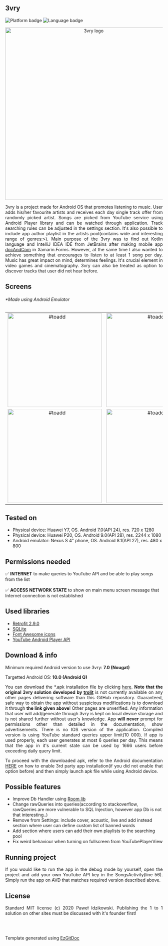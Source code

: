 <h2>3vry</h2>

<img src="https://img.shields.io/badge/Platform-Android-red?color=2DE22B&style=flat-square" alt="Platform badge"/> <img src="https://img.shields.io/badge/Supported language-EN-red?color=E41570&style=flat-square" alt="Language badge"/>

<p align="center"><img src="https://raw.githubusercontent.com/trolit/document-and-compare/storage/images/github_1.png" width="550" alt="3vry logo"></p>

<p align="justify">3vry is a project made for Android OS that promotes listening to music. User adds his/her favourite artists and receives each day single track offer from randomly picked artist. Songs are picked from YouTube service using Android Player library and can be watched through application. Track searching rules can be adjusted in the settings section. It's also possible to include app author playlist in the artists pool(contains wide and interesting range of genres:>). Main purpose of the 3vry was to find out Kotlin language and IntelliJ IDEA IDE from JetBrains after making mobile app <a href="https://github.com/trolit/document-and-compare">docAndCom</a> in Xamarin.Forms. However, at the same time I also wanted to achieve something that encourages to listen to at least 1 song per day. Music has great impact on mind, determines feelings. It's crucial element in video games and cinematography. 3vry can also be treated as option to discover tracks that user did not hear before.</p>

<h2>Screens</h2>
<h6>*Made using Android Emulator </h6>

| | | | | |
| :---: | :---: | :---: | :---: | :---: |
| <img src="https://placehold.it/350x140" alt="#toadd" height="300"/> | <img src="https://placehold.it/350x140" alt="#toadd" height="300"/> | <img src="https://placehold.it/350x140" alt="#toadd" height="300"/> | <img src="https://placehold.it/350x140" alt="#toadd" height="300"/> | <img src="https://placehold.it/350x140" alt="#toadd" height="300"/> |
| <img src="https://placehold.it/350x140" alt="#toadd" height="300"/> | <img src="https://placehold.it/350x140" alt="#toadd" height="300"/> | <img src="https://placehold.it/350x140" alt="#toadd" height="300"/> | <img src="https://placehold.it/350x140" alt="#toadd" height="300"/> | <img src="https://placehold.it/350x140" alt="#toadd" height="300"/> |
<!-- For image table, it's highly recommended to have the same resolution images. 
 To find best results(no stretches, equal cells), both axis should be adjusted manually. -->

<h2>Tested on</h2>

- Physical device: Huawei Y7, OS. Android 7.0(API 24), res. 720 x 1280
- Physical device: Huawei P20, OS. Android 9.0(API 28), res. 2244 x 1080
- Android emulator: Nexus S 4" phone, OS. Android 8.1(API 27), res. 480 x 800

<h2>Permissions needed</h2>

:white_check_mark: <strong>INTERNET</strong> to make queries to YouTube API and be able to play songs from the list<br><br>
:white_check_mark: <strong>ACCESS NETWORK STATE</strong> to show on main menu screen message that Internet connection is not established <br>
<!-- If you did not specify icon, simply overwrite Id put between : : characters with desired icon name -->
<!-- Supported by GitHub icon list can be found here: https://gist.github.com/rxaviers/7360908 -->

<h2>Used libraries</h2>

- <a href="https://github.com/square/retrofit">Retrofit 2.9.0</a>
- <a href="https://github.com/sqlite/sqlite">SQLite</a>
- <a href="https://fontawesome.com/">Font Awesome icons</a>
- <a href="https://developers.google.com/youtube/android/player/downloads">YouTube Android Player API</a>

<h2>Download & info</h2>

Minimum required Android version to use 3vry: <strong>7.0 (Nougat)</strong>

Targetted Android OS: <strong>10.0 (Android Q)</strong>

<p align="justify">You can download the *.apk installation file by clicking <a href="FILL!!">here</a>. <strong>Note that the original 3vry solution developed by <a href="https://github.com/trolit">trolit</a></strong> is not currently available on any other pages delivering software than this GitHub repository. Guaranteed, safe way to obtain the app without suspicious modifications is to download it through <strong>the link given above</strong>! Other pages are unverified. Any information that user will add/generate through 3vry is kept on local device storage and is not shared further without user's knowledge. App <strong>will never</strong> prompt for permissions other than detailed in the documentation, show advertisements. There is no IOS version of the application. Compiled version is using YouTube standard queries upper limit(10 000). If app is used properly, each user generates at most 6 queries per day. This means that the app in it's current state can be used by 1666 users before exceeding daily query limit.</p>

<p align="justify">To proceed with the downloaded apk, refer to the Android documentation <a href="https://developer.android.com/studio/publish#publishing-unknown">HERE</a> on how to enable 3rd party app installation(if you did not enable that option before) and then simply launch apk file while using Android device. </p>

<h2>Possible features</h2>

- Improve Db Handler using <a href="https://developer.android.com/topic/libraries/architecture/room">Room lib</a>
- Change rawQueries into queries(according to stackoverflow, rawQueries are more vulnerable to SQL Injection, however app Db is not that interesting..)
- Remove from Settings: include cover, acoustic, live and add instead section where user can define custom list of banned words
- Add section where users can add their own playlists to the searching pool
- Fix weird behaviour when turning on fullscreen from YouTubePlayerView 

<h2>Running project</h2>

<p align="justify">If you would like to run the app in the debug mode by yourself, open the project and add your own YouTube API key in the SongsActivity(line 56). Simply run the app on AVD that matches required version described above.</p>

<h2>License</h2>

<p align="justify">Standard MIT license (c) 2020 Paweł Idzikowski. Publishing the 1 to 1 solution on other sites must be discussed with it's founder first!</p>

<br/>
<br/>

Template generated using <a href="https://github.com/trolit/EzGitDoc">EzGitDoc</a>
